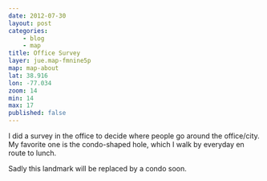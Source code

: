 ```yaml
---
date: 2012-07-30
layout: post
categories: 
    - blog
    - map
title: Office Survey
layer: jue.map-fmnine5p
map: map-about
lat: 38.916
lon: -77.034
zoom: 14
min: 14
max: 17
published: false
---
```

I did a survey in the office to decide where people go around the office/city. My favorite one is the condo-shaped hole, which I walk by everyday en route to lunch.

Sadly this landmark will be replaced by a condo soon.